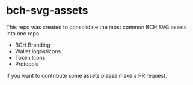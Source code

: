 # bch-svg-assets
This repo was created to consolidate the most common BCH SVG assets into one repo 

 - BCH Branding
 - Wallet logos/icons
 - Token Icons
 - Protocols

If you want to contribute some assets please make a PR request.
